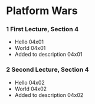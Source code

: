 # Platform Wars

### 1 First Lecture, Section 4 ###

+ Hello 04x01
+ World 04x01
+ Added to description 04x01

### 2 Second Lecture, Section 4 ###

+ Hello 04x02
+ World 04x02
+ Added to description 04x02
